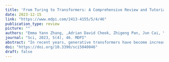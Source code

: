 ```yaml
---
title: 'From Turing to Transformers: A Comprehensive Review and Tutorial on the Evolution and Applications of Generative Transformer Models'
date: 2023-12-15
link: "https://www.mdpi.com/2413-4155/5/4/46"
publication_type: review
picture: ""
authors: "Emma Yann Zhang, ,Adrian David Cheok, Zhigeng Pan, Jun Cai, Ying Yan"
journal: "Sci, 2023, 5(4), 46. MDPI"
abstract: "In recent years, generative transformers have become increasingly prevalent in the field of artificial intelligence, especially within the scope of natural language processing. This paper provides a comprehensive overview of these models, beginning with the foundational theories introduced by Alan Turing and extending to contemporary generative transformer architectures. The manuscript serves as a review, historical account, and tutorial, aiming to offer a thorough understanding of the models’ importance, underlying principles, and wide-ranging applications. The tutorial section includes a practical guide for constructing a basic generative transformer model. Additionally, the paper addresses the challenges, ethical implications, and future directions in the study of generative models."
doi: "https://doi.org/10.3390/sci5040046"
draft: false
---
```


